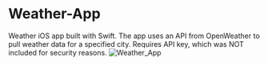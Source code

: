 # Weather-App
Weather iOS app built with Swift. The app uses an API from OpenWeather to pull weather data for a specified city. Requires API key, which was NOT included for security reasons.
![Weather_App](https://github.com/vytalman/Weather-App/assets/8355633/94ddbaf6-1793-43d9-97df-08e0d084b325)
